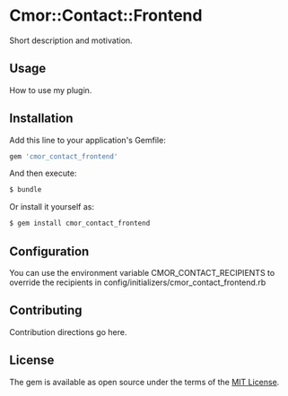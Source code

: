 # Cmor::Contact::Frontend
Short description and motivation.

## Usage
How to use my plugin.

## Installation
Add this line to your application's Gemfile:

```ruby
gem 'cmor_contact_frontend'
```

And then execute:
```bash
$ bundle
```

Or install it yourself as:
```bash
$ gem install cmor_contact_frontend
```

## Configuration

You can use the environment variable CMOR_CONTACT_RECIPIENTS to override the recipients in config/initializers/cmor_contact_frontend.rb

## Contributing
Contribution directions go here.

## License
The gem is available as open source under the terms of the [MIT License](http://opensource.org/licenses/MIT).
